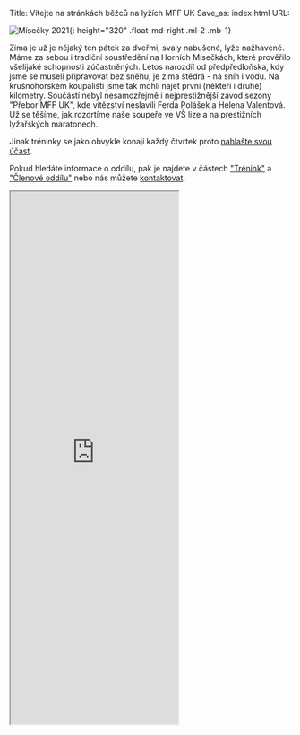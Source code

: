 Title: Vítejte na stránkách běžců na lyžích MFF UK
Save_as: index.html
URL:

![Mísečky 2021]({static}/static/zima-2021-22/misecky.jpg){: height="320" .float-md-right .ml-2 .mb-1}

Zima je už je nějaký ten pátek za dveřmi, svaly nabušené, lyže nažhavené. Máme za sebou i tradiční soustředění na Horních Mísečkách, které prověřilo všelijaké schopnosti zúčastněných. Letos narozdíl od předpředloňska, kdy jsme se museli připravovat bez sněhu, je zima štědrá - na sníh i vodu. Na krušnohorském koupališti jsme tak mohli najet první (někteří i druhé) kilometry. Součástí nebyl nesamozřejmě i nejprestižnější závod sezony "Přebor MFF UK", kde vítězství neslavili Ferda Polášek a Helena Valentová. Už se těšíme, jak rozdrtíme naše soupeře ve VŠ lize a na prestižních lyžařských maratonech.

Jinak tréninky se jako obvykle konají každý čtvrtek proto [nahlašte svou účast](https://clenove.hrbatypes.cz/ucast/nahlas-svou/).

Pokud hledáte informace o oddílu, pak je najdete v částech ["Trénink"](/trenink/) a ["Členové oddílu"](/clenove-oddilu/) nebo nás můžete [kontaktovat](https://clenove.hrbatypes.cz/komentare/pridat/).

<iframe src="https://clenove.hrbatypes.cz/iframe/komentare/" class="w-100 border-0" height="950"></iframe>

